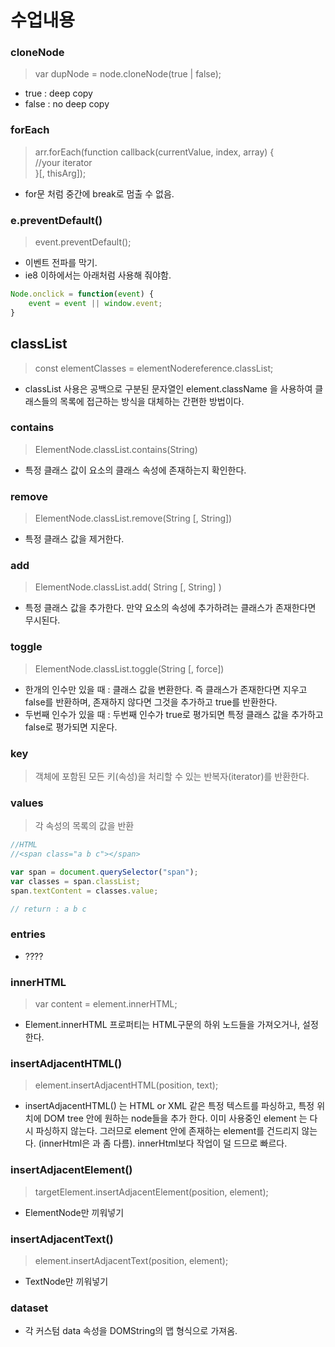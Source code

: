 # 수업내용
### cloneNode
> var dupNode = node.cloneNode(true | false);
- true : deep copy
- false : no deep copy

### forEach
> arr.forEach(function callback(currentValue, index, array) { <br>
  //your iterator  <br>
  }[, thisArg]);
- for문 처럼 중간에 break로 멈출 수 없음.

### e.preventDefault()
> event.preventDefault();
- 이벤트 전파를 막기.
- ie8 이하에서는 아래처럼 사용해 줘야함.
```javascript
Node.onclick = function(event) {
    event = event || window.event;
}
```

## classList
> const elementClasses = elementNodereference.classList;
- classList 사용은 공백으로 구분된 문자열인 element.className  을 사용하여 클래스들의 목록에 접근하는 방식을 대체하는 간편한 방법이다.
### contains
> ElementNode.classList.contains(String)
- 특정 클래스 값이 요소의 클래스 속성에 존재하는지 확인한다.
### remove
> ElementNode.classList.remove(String [, String])
- 특정 클래스 값을 제거한다.
### add 
> ElementNode.classList.add( String [, String] )
- 특정 클래스 값을 추가한다. 만약 요소의 속성에 추가하려는 클래스가 존재한다면 무시된다.
### toggle
> ElementNode.classList.toggle(String [, force])
- 한개의 인수만 있을 때 : 클래스 값을 변환한다. 즉 클래스가 존재한다면 지우고 false를 반환하며, 존재하지 않다면 그것을 추가하고 true를 반환한다.
- 두번째 인수가 있을 때 : 두번째 인수가 true로 평가되면 특정 클래스 값을 추가하고 false로 평가되면 지운다.
### key
> 객체에 포함된 모든 키(속성)을 처리할 수 있는 반복자(iterator)를 반환한다.

### values
> 각 속성의 목록의 값을 반환
```javascript
//HTML 
//<span class="a b c"></span>

var span = document.querySelector("span");
var classes = span.classList;
span.textContent = classes.value;

// return : a b c
```                    
### entries
- ????
### innerHTML
> var content = element.innerHTML;
- Element.innerHTML 프로퍼티는 HTML구문의 하위 노드들을 가져오거나, 설정한다.
### insertAdjacentHTML()
> element.insertAdjacentHTML(position, text);
- insertAdjacentHTML() 는 HTML or XML 같은 특정 텍스트를 파싱하고, 특정 위치에 DOM tree 안에 원하는 node들을 추가 한다.  이미 사용중인 element 는 다시 파싱하지 않는다. 그러므로 element 안에 존재하는 element를 건드리지 않는다. (innerHtml은 과 좀 다름). innerHtml보다 작업이 덜 드므로 빠르다.
### insertAdjacentElement()
> targetElement.insertAdjacentElement(position, element);
- ElementNode만 끼워넣기
### insertAdjacentText()
> element.insertAdjacentText(position, element);
- TextNode만 끼워넣기
### dataset
- 각 커스텀 data 속성을 DOMString의 맵 형식으로 가져옴.
